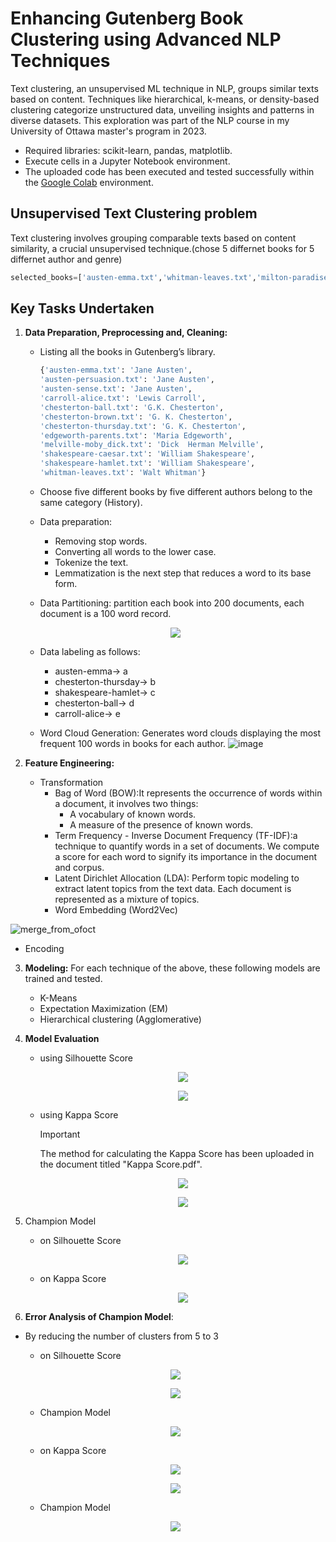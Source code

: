 # **Enhancing Gutenberg Book Clustering using Advanced NLP Techniques**
Text clustering, an unsupervised ML technique in NLP, groups similar texts based on content. Techniques like hierarchical, k-means, or density-based clustering categorize unstructured data, unveiling insights and patterns in diverse datasets. This exploration was part of the NLP course in my University of Ottawa master's program in 2023.

  - Required libraries: scikit-learn, pandas, matplotlib.
  - Execute cells in a Jupyter Notebook environment.
  - The uploaded code has been executed and tested successfully within the [Google Colab](https://colab.google/) environment.


## Unsupervised Text Clustering problem 
Text clustering involves grouping comparable texts based on content similarity, a crucial unsupervised technique.(chose 5 differnet books for 5 differnet author and genre)

```python
selected_books=['austen-emma.txt','whitman-leaves.txt','milton-paradise.txt', 'melville-moby_dick.txt','chesterton-thursday.txt']
```

## **Key Tasks Undertaken**

1. **Data Preparation, Preprocessing and, Cleaning:**
   - Listing all the books in Gutenberg’s library.
     ```python
     {'austen-emma.txt': 'Jane Austen',
     'austen-persuasion.txt': 'Jane Austen',
     'austen-sense.txt': 'Jane Austen',
     'carroll-alice.txt': 'Lewis Carroll',
     'chesterton-ball.txt': 'G.K. Chesterton',
     'chesterton-brown.txt': 'G. K. Chesterton',
     'chesterton-thursday.txt': 'G. K. Chesterton',
     'edgeworth-parents.txt': 'Maria Edgeworth',
     'melville-moby_dick.txt': 'Dick  Herman Melville',
     'shakespeare-caesar.txt': 'William Shakespeare',
     'shakespeare-hamlet.txt': 'William Shakespeare',
     'whitman-leaves.txt': 'Walt Whitman'}
     ```
   - Choose five different books by five different authors belong to the same category (History).
   - Data preparation:
      + Removing stop words.
      + Converting all words to the lower case.
      + Tokenize the text.
      +  Lemmatization is the next step that reduces a word to its base form.

   - Data Partitioning: partition each book into 200 documents, each document is a 100 word record.
    <p align="center">
     <img src="https://github.com/RimTouny/Enhancing-Gutenberg-Book-Clustering-using-Advanced-NLP-Techniques/assets/48333870/1ef28c48-fb0e-441f-940c-08b0f3edd2c3)"/>
      </p>


   - Data labeling as follows:
      +  austen-emma→ a
      + chesterton-thursday→ b
      +  shakespeare-hamlet→ c
      +  chesterton-ball→ d
      + carroll-alice→ e
    
    - Word Cloud Generation: Generates word clouds displaying the most frequent 100 words in books for each author.
      ![image](https://github.com/RimTouny/Enhancing-Gutenberg-Book-Clustering-using-Advanced-NLP-Techniques/assets/48333870/623c32b1-a2e1-446a-af29-3f552bd43d8e)

2. **Feature Engineering:**
   - Transformation
     + Bag of Word (BOW):It represents the occurrence of words within a document, it involves two things:
        * A vocabulary of known words.
        * A measure of the presence of known words.
     + Term Frequency - Inverse Document Frequency (TF-IDF):a technique to quantify words in a set of documents. We compute         a score for each word to signify its importance in the document and corpus.
     + Latent Dirichlet Allocation (LDA): Perform topic modeling to extract latent topics from the text data. Each document is represented as a mixture of topics.
     + Word Embedding (Word2Vec)

![merge_from_ofoct](https://github.com/RimTouny/Enhancing-Gutenberg-Book-Clustering-using-Advanced-NLP-Techniques/assets/48333870/57f76f7b-13f6-4c18-8bfd-0e32a9207645)

   - Encoding
     
3. **Modeling:** For each technique of the above, these following models are trained and tested.
   + K-Means
   + Expectation Maximization (EM)
   + Hierarchical clustering (Agglomerative) 

4. **Model Evaluation**
   - using Silhouette Score
     <p align="center">
      <img src="https://github.com/RimTouny/Enhancing-Gutenberg-Book-Clustering-using-Advanced-NLP-Techniques/assets/48333870/2e7b641f-6d1c-4e2d-9893-a965c68dab27"/>
      </p>

     <p align="center">
      <img src="https://github.com/RimTouny/Enhancing-Gutenberg-Book-Clustering-using-Advanced-NLP-Techniques/assets/48333870/c6d455cb-7886-4561-baa6-69f708083c83"/>
      </p>

   - using Kappa Score
     > [!IMPORTANT]
      > The method for calculating the Kappa Score has been uploaded in the document titled "Kappa Score.pdf".

     <p align="center">
      <img src="https://github.com/RimTouny/Enhancing-Gutenberg-Book-Clustering-using-Advanced-NLP-Techniques/assets/48333870/22e9c118-1f74-4e0e-916c-6d47fe8e721e"/>
      </p>

     <p align="center">
      <img src="https://github.com/RimTouny/Enhancing-Gutenberg-Book-Clustering-using-Advanced-NLP-Techniques/assets/48333870/a4f3b004-2186-4863-b8f6-e0873037d883"/>
      </p>

5. Champion Model
   - on Silhouette Score
     <p align="center">
      <img src="https://github.com/RimTouny/Enhancing-Gutenberg-Book-Clustering-using-Advanced-NLP-Techniques/assets/48333870/ff17d2e0-4db0-4ae1-8806-268210550f78)"/>
      </p>

   - on Kappa Score
     <p align="center">
      <img src="https://github.com/RimTouny/Enhancing-Gutenberg-Book-Clustering-using-Advanced-NLP-Techniques/assets/48333870/b549c004-6b77-4885-b8ab-18b72bac1698"/>
      </p>

6. **Error Analysis of Champion Model**:
  - By reducing the number of clusters from 5 to 3
    + on Silhouette Score
     <p align="center">
      <img src="https://github.com/RimTouny/Enhancing-Gutenberg-Book-Clustering-using-Advanced-NLP-Techniques/assets/48333870/83bc1841-0683-4202-8669-a07996f78e01)"/>
      </p>

     <p align="center">
      <img src="!https://github.com/RimTouny/Enhancing-Gutenberg-Book-Clustering-using-Advanced-NLP-Techniques/assets/48333870/01dd9d40-0124-4176-833f-7504ee160aac)"/>
      </p>

       
     - Champion Model
     <p align="center">
      <img src="https://github.com/RimTouny/Enhancing-Gutenberg-Book-Clustering-using-Advanced-NLP-Techniques/assets/48333870/0e213fd6-a895-4ed3-b079-775386b605df)"/>
      </p>

    + on Kappa Score
     <p align="center">
      <img src="https://github.com/RimTouny/Enhancing-Gutenberg-Book-Clustering-using-Advanced-NLP-Techniques/assets/48333870/57d7b3d8-717c-4cc7-93b6-54a584fc1dfc)"/>
      </p>

    <p align="center">
      <img src="https://github.com/RimTouny/Enhancing-Gutenberg-Book-Clustering-using-Advanced-NLP-Techniques/assets/48333870/46871156-3322-4591-9383-24aeb0b40134)"/>
      </p>

       - Champion Model
     <p align="center">
      <img src="https://github.com/RimTouny/Enhancing-Gutenberg-Book-Clustering-using-Advanced-NLP-Techniques/assets/48333870/3b0d6ee9-dbcc-4f0c-b66b-cf366505573e)"/>
      </p>




